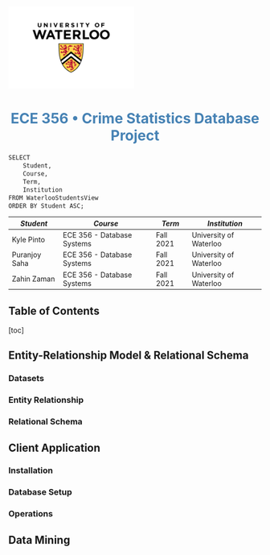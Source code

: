 <img alt="Waterloo ECE Logo" src="../img/waterloo_logo.png" width="250" />

<h1 style="color: steelblue; text-align: center;">ECE 356&nbsp;•&nbsp;Crime Statistics Database Project</h1>

```mysql
SELECT
	Student,
	Course,
	Term,
	Institution
FROM WaterlooStudentsView
ORDER BY Student ASC;
```

*Student* | *Course* | *Term* | *Institution*
--- | --- | --- | ---
Kyle Pinto | ECE 356 - Database Systems | Fall 2021 | University of Waterloo
Puranjoy Saha | ECE 356 - Database Systems | Fall 2021 | University of Waterloo
Zahin Zaman | ECE 356 - Database Systems | Fall 2021 | University of Waterloo

<h2>Table of Contents</h2>

[toc]

## Entity-Relationship Model & Relational Schema

### Datasets

### Entity Relationship

### Relational Schema

## Client Application

### Installation

### Database Setup

### Operations

## Data Mining